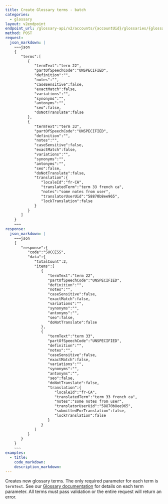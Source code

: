 ```yaml
---
title: Create Glossary terms - batch
categories:
  - glossary
layout: v2endpoint
endpoint_url: /glossary-api/v2/accounts/{accountUid}/glossaries/{glossaryUid}/terms/batch
method: POST
request:
  json_markdown: |
    ~~~json
    {
       "terms":[
          {
             "termText":"term 22",
             "partOfSpeechCode":"UNSPECIFIED",
             "definition":"",
             "notes":"",
             "caseSensitive":false,
             "exactMatch":false,
             "variations":"",
             "synonyms":"",
             "antonyms":"",
             "seo":false,
             "doNotTranslate":false
          },
          {
             "termText":"term 33",
             "partOfSpeechCode":"UNSPECIFIED",
             "definition":"",
             "notes":"",
             "caseSensitive":false,
             "exactMatch":false,
             "variations":"",
             "synonyms":"",
             "antonyms":"",
             "seo":false,
             "doNotTranslate":false,
             "translation":{
                "localeId":"fr-CA",
                "translatedTerm":"term 33 french ca",
                "notes":"some notes from user",
                "translatorUserUid":"58870b8ee965",
                "lockTranslation":false
             }
          }
       ]
    }
    ~~~
response:
  json_markdown: |
    ~~~json
    {
       "response":{
          "code":"SUCCESS",
          "data":{
             "totalCount":2,
             "items":[
                {
                   "termText":"term 22",
                   "partOfSpeechCode":"UNSPECIFIED",
                   "definition":"",
                   "notes":"",
                   "caseSensitive":false,
                   "exactMatch":false,
                   "variations":"",
                   "synonyms":"",
                   "antonyms":"",
                   "seo":false,
                   "doNotTranslate":false
                },
                {
                   "termText":"term 33",
                   "partOfSpeechCode":"UNSPECIFIED",
                   "definition":"",
                   "notes":"",
                   "caseSensitive":false,
                   "exactMatch":false,
                   "variations":"",
                   "synonyms":"",
                   "antonyms":"",
                   "seo":false,
                   "doNotTranslate":false,
                   "translation":{
                      "localeId":"fr-CA",
                      "translatedTerm":"term 33 french ca",
                      "notes":"some notes from user",
                      "translatorUserUid":"58870b8ee965",
                      "submittedForTranslation":false,
                      "lockTranslation":false
                   }
                }
             ]
          }
       }
    }
    ~~~
examples:
  - title:
    code_markdown:
    description_markdown:
---
```


Creates new glossary terms. The only required parameter for each term is `termText`. See our [Glossary documentation](/support/articles/manage-glossaries/#term-details) for details on each term parameter. All terms must pass validation or the entire request will return an error.